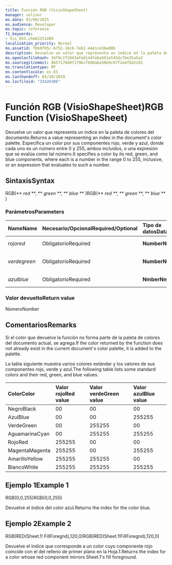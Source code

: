 ```yaml
---
title: Función RGB (VisioShapeSheet)
manager: soliver
ms.date: 03/09/2015
ms.audience: Developer
ms.topic: reference
f1_keywords:
- Vis_DSS.chm82251489
localization_priority: Normal
ms.assetid: f6b9f65c-6752-16cb-7eb1-44e1ce56e80b
description: Devuelve un valor que representa un índice en la paleta de colores del documento. Especifica un color por sus componentes rojo, verde y azul, donde cada uno es un número entre 0 y 255, ambos incluidos, o una expresión que se evalúa como tal número.
ms.openlocfilehash: 34f9c2f2043afe6144feba561e545dc7be35a5a2
ms.sourcegitcommit: 8657170d071f9bcf680aba50b9c07f2a4fb82283
ms.translationtype: MT
ms.contentlocale: es-ES
ms.lasthandoff: 04/28/2019
ms.locfileid: "33426306"
---
```

# <a name="rgb-function-visioshapesheet"></a><span data-ttu-id="09659-104">Función RGB (VisioShapeSheet)</span><span class="sxs-lookup"><span data-stu-id="09659-104">RGB Function (VisioShapeSheet)</span></span>

<span data-ttu-id="09659-105">Devuelve un valor que representa un índice en la paleta de colores del documento.</span><span class="sxs-lookup"><span data-stu-id="09659-105">Returns a value representing an index in the document's color palette.</span></span> <span data-ttu-id="09659-106">Especifica un color por sus componentes rojo, verde y azul, donde cada uno es un número entre 0 y 255, ambos incluidos, o una expresión que se evalúa como tal número.</span><span class="sxs-lookup"><span data-stu-id="09659-106">It specifies a color by its red, green, and blue components, where each is a number in the range 0 to 255, inclusive, or an expression that evaluates to such a number.</span></span> 
  
## <a name="syntax"></a><span data-ttu-id="09659-107">Sintaxis</span><span class="sxs-lookup"><span data-stu-id="09659-107">Syntax</span></span>

<span data-ttu-id="09659-108">RGB(\*\* *red* \*\*, \*\* *green* \*\*, \*\* *blue* \*\* )</span><span class="sxs-lookup"><span data-stu-id="09659-108">RGB(\*\* *red* \*\*, \*\* *green* \*\*, \*\* *blue* \*\* )</span></span> 
  
### <a name="parameters"></a><span data-ttu-id="09659-109">Parámetros</span><span class="sxs-lookup"><span data-stu-id="09659-109">Parameters</span></span>

|<span data-ttu-id="09659-110">**Name**</span><span class="sxs-lookup"><span data-stu-id="09659-110">**Name**</span></span>|<span data-ttu-id="09659-111">**Necesario/Opcional**</span><span class="sxs-lookup"><span data-stu-id="09659-111">**Required/Optional**</span></span>|<span data-ttu-id="09659-112">**Tipo de datos**</span><span class="sxs-lookup"><span data-stu-id="09659-112">**Data Type**</span></span>|<span data-ttu-id="09659-113">**Descripción**</span><span class="sxs-lookup"><span data-stu-id="09659-113">**Description**</span></span>|
|:-----|:-----|:-----|:-----|
| <span data-ttu-id="09659-114">_rojo_</span><span class="sxs-lookup"><span data-stu-id="09659-114">_red_</span></span> <br/> |<span data-ttu-id="09659-115">Obligatorio</span><span class="sxs-lookup"><span data-stu-id="09659-115">Required</span></span>  <br/> |<span data-ttu-id="09659-116">**Number**</span><span class="sxs-lookup"><span data-stu-id="09659-116">**Number**</span></span> <br/> |<span data-ttu-id="09659-117">El componente rojo.</span><span class="sxs-lookup"><span data-stu-id="09659-117">The red component.</span></span>  <br/> |
| <span data-ttu-id="09659-118">_verde_</span><span class="sxs-lookup"><span data-stu-id="09659-118">_green_</span></span> <br/> |<span data-ttu-id="09659-119">Obligatorio</span><span class="sxs-lookup"><span data-stu-id="09659-119">Required</span></span>  <br/> |<span data-ttu-id="09659-120">**Number**</span><span class="sxs-lookup"><span data-stu-id="09659-120">**Number**</span></span> <br/> |<span data-ttu-id="09659-121">El componente verde.</span><span class="sxs-lookup"><span data-stu-id="09659-121">The green component.</span></span>  <br/> |
| <span data-ttu-id="09659-122">_azul_</span><span class="sxs-lookup"><span data-stu-id="09659-122">_blue_</span></span> <br/> |<span data-ttu-id="09659-123">Obligatorio</span><span class="sxs-lookup"><span data-stu-id="09659-123">Required</span></span>  <br/> |<span data-ttu-id="09659-124">**Nmber**</span><span class="sxs-lookup"><span data-stu-id="09659-124">**Nmber**</span></span> <br/> |<span data-ttu-id="09659-125">El componente azul.</span><span class="sxs-lookup"><span data-stu-id="09659-125">The blue component.</span></span>  <br/> |
   
### <a name="return-value"></a><span data-ttu-id="09659-126">Valor devuelto</span><span class="sxs-lookup"><span data-stu-id="09659-126">Return value</span></span>

<span data-ttu-id="09659-127">Número</span><span class="sxs-lookup"><span data-stu-id="09659-127">Number</span></span>
  
## <a name="remarks"></a><span data-ttu-id="09659-128">Comentarios</span><span class="sxs-lookup"><span data-stu-id="09659-128">Remarks</span></span>

<span data-ttu-id="09659-129">Si el color que devuelve la función no forma parte de la paleta de colores del documento actual, se agrega.</span><span class="sxs-lookup"><span data-stu-id="09659-129">If the color returned by the function does not already exist in the current document's color palette, it is added to the palette.</span></span>
  
<span data-ttu-id="09659-130">La tabla siguiente muestra varios colores estándar y los valores de sus componentes rojo, verde y azul.</span><span class="sxs-lookup"><span data-stu-id="09659-130">The following table lists some standard colors and their red, green, and blue values.</span></span>
  
|<span data-ttu-id="09659-131">**Color**</span><span class="sxs-lookup"><span data-stu-id="09659-131">**Color**</span></span>|<span data-ttu-id="09659-132">**Valor rojo**</span><span class="sxs-lookup"><span data-stu-id="09659-132">**Red value**</span></span>|<span data-ttu-id="09659-133">**Valor verde**</span><span class="sxs-lookup"><span data-stu-id="09659-133">**Green value**</span></span>|<span data-ttu-id="09659-134">**Valor azul**</span><span class="sxs-lookup"><span data-stu-id="09659-134">**Blue value**</span></span>|
|:-----|:-----|:-----|:-----|
|<span data-ttu-id="09659-135">Negro</span><span class="sxs-lookup"><span data-stu-id="09659-135">Black</span></span>  <br/> |<span data-ttu-id="09659-136">0</span><span class="sxs-lookup"><span data-stu-id="09659-136">0</span></span>  <br/> |<span data-ttu-id="09659-137">0</span><span class="sxs-lookup"><span data-stu-id="09659-137">0</span></span>  <br/> |<span data-ttu-id="09659-138">0</span><span class="sxs-lookup"><span data-stu-id="09659-138">0</span></span>  <br/> |
|<span data-ttu-id="09659-139">Azul</span><span class="sxs-lookup"><span data-stu-id="09659-139">Blue</span></span>  <br/> |<span data-ttu-id="09659-140">0</span><span class="sxs-lookup"><span data-stu-id="09659-140">0</span></span>  <br/> |<span data-ttu-id="09659-141">0</span><span class="sxs-lookup"><span data-stu-id="09659-141">0</span></span>  <br/> |<span data-ttu-id="09659-142">255</span><span class="sxs-lookup"><span data-stu-id="09659-142">255</span></span>  <br/> |
|<span data-ttu-id="09659-143">Verde</span><span class="sxs-lookup"><span data-stu-id="09659-143">Green</span></span>  <br/> |<span data-ttu-id="09659-144">0</span><span class="sxs-lookup"><span data-stu-id="09659-144">0</span></span>  <br/> |<span data-ttu-id="09659-145">255</span><span class="sxs-lookup"><span data-stu-id="09659-145">255</span></span>  <br/> |<span data-ttu-id="09659-146">0</span><span class="sxs-lookup"><span data-stu-id="09659-146">0</span></span>  <br/> |
|<span data-ttu-id="09659-147">Aguamarina</span><span class="sxs-lookup"><span data-stu-id="09659-147">Cyan</span></span>  <br/> |<span data-ttu-id="09659-148">0</span><span class="sxs-lookup"><span data-stu-id="09659-148">0</span></span>  <br/> |<span data-ttu-id="09659-149">255</span><span class="sxs-lookup"><span data-stu-id="09659-149">255</span></span>  <br/> |<span data-ttu-id="09659-150">255</span><span class="sxs-lookup"><span data-stu-id="09659-150">255</span></span>  <br/> |
|<span data-ttu-id="09659-151">Rojo</span><span class="sxs-lookup"><span data-stu-id="09659-151">Red</span></span>  <br/> |<span data-ttu-id="09659-152">255</span><span class="sxs-lookup"><span data-stu-id="09659-152">255</span></span>  <br/> |<span data-ttu-id="09659-153">0</span><span class="sxs-lookup"><span data-stu-id="09659-153">0</span></span>  <br/> |<span data-ttu-id="09659-154">0</span><span class="sxs-lookup"><span data-stu-id="09659-154">0</span></span>  <br/> |
|<span data-ttu-id="09659-155">Magenta</span><span class="sxs-lookup"><span data-stu-id="09659-155">Magenta</span></span>  <br/> |<span data-ttu-id="09659-156">255</span><span class="sxs-lookup"><span data-stu-id="09659-156">255</span></span>  <br/> |<span data-ttu-id="09659-157">0</span><span class="sxs-lookup"><span data-stu-id="09659-157">0</span></span>  <br/> |<span data-ttu-id="09659-158">255</span><span class="sxs-lookup"><span data-stu-id="09659-158">255</span></span>  <br/> |
|<span data-ttu-id="09659-159">Amarillo</span><span class="sxs-lookup"><span data-stu-id="09659-159">Yellow</span></span>  <br/> |<span data-ttu-id="09659-160">255</span><span class="sxs-lookup"><span data-stu-id="09659-160">255</span></span>  <br/> |<span data-ttu-id="09659-161">255</span><span class="sxs-lookup"><span data-stu-id="09659-161">255</span></span>  <br/> |<span data-ttu-id="09659-162">0</span><span class="sxs-lookup"><span data-stu-id="09659-162">0</span></span>  <br/> |
|<span data-ttu-id="09659-163">Blanco</span><span class="sxs-lookup"><span data-stu-id="09659-163">White</span></span>  <br/> |<span data-ttu-id="09659-164">255</span><span class="sxs-lookup"><span data-stu-id="09659-164">255</span></span>  <br/> |<span data-ttu-id="09659-165">255</span><span class="sxs-lookup"><span data-stu-id="09659-165">255</span></span>  <br/> |<span data-ttu-id="09659-166">255</span><span class="sxs-lookup"><span data-stu-id="09659-166">255</span></span>  <br/> |
   
## <a name="example-1"></a><span data-ttu-id="09659-167">Ejemplo 1</span><span class="sxs-lookup"><span data-stu-id="09659-167">Example 1</span></span>

<span data-ttu-id="09659-168">RGB(0,0,255)</span><span class="sxs-lookup"><span data-stu-id="09659-168">RGB(0,0,255)</span></span>
  
<span data-ttu-id="09659-169">Devuelve el índice del color azul.</span><span class="sxs-lookup"><span data-stu-id="09659-169">Returns the index for the color blue.</span></span>
  
## <a name="example-2"></a><span data-ttu-id="09659-170">Ejemplo 2</span><span class="sxs-lookup"><span data-stu-id="09659-170">Example 2</span></span>

<span data-ttu-id="09659-171">RGB(RED(Sheet.1! FillForegnd),120,0)</span><span class="sxs-lookup"><span data-stu-id="09659-171">RGB(RED(Sheet.1!FillForegnd),120,0)</span></span>
  
<span data-ttu-id="09659-172">Devuelve el índice que corresponde a un color cuyo componente rojo coincide con el del relleno de primer plano en la Hoja.1.</span><span class="sxs-lookup"><span data-stu-id="09659-172">Returns the index for a color whose red component mirrors Sheet.1's fill foreground.</span></span>
  

